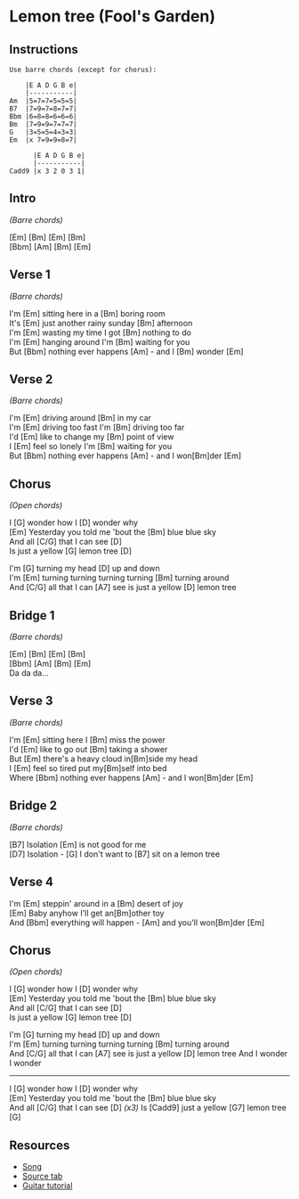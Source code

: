 # Lemon tree (Fool's Garden)



## Instructions

```
Use barre chords (except for chorus):

    |E A D G B e|
    |-----------|
Am  |5=7=7=5=5=5|
B7  |7=9=7=8=7=7|
Bbm |6=8=8=6=6=6|
Bm  |7=9=9=7=7=7|
G   |3=5=5=4=3=3|
Em  |x 7=9=9=8=7|

      |E A D G B e|
      |-----------|
Cadd9 |x 3 2 0 3 1|
```

## Intro

_(Barre chords)_

[Em] [Bm] [Em] [Bm]  
[Bbm] [Am] [Bm] [Em]
 
## Verse 1

_(Barre chords)_

I'm [Em] sitting here in a [Bm] boring room  
It's [Em] just another rainy sunday [Bm] afternoon  
I'm [Em] wasting my time I got [Bm] nothing to do  
I'm [Em] hanging around I'm [Bm] waiting for you  
But [Bbm] nothing ever happens [Am] - and I [Bm] wonder [Em]

## Verse 2

_(Barre chords)_

I'm [Em] driving around [Bm] in my car  
I'm [Em] driving too fast I'm [Bm] driving too far  
I'd [Em] like to change my [Bm] point of view  
I [Em] feel so lonely I'm [Bm] waiting for you  
But [Bbm] nothing ever happens [Am] - and I won[Bm]der [Em]

## Chorus

_(Open chords)_

I [G] wonder how I [D] wonder why  
[Em] Yesterday you told me 'bout the [Bm] blue blue sky  
And all [C/G] that I can see [D]  
Is just a yellow [G] lemon tree [D]
                   
I'm [G] turning my head [D] up and down  
I'm [Em] turning turning turning turning [Bm] turning around  
And [C/G] all that I can [A7] see is just a yellow [D] lemon tree

## Bridge 1

_(Barre chords)_

[Em] [Bm] [Em] [Bm]  
[Bbm] [Am] [Bm] [Em]  
Da da da...

## Verse 3

_(Barre chords)_

I'm [Em] sitting here I [Bm] miss the power  
I'd [Em] like to go out [Bm] taking a shower  
But [Em] there's a heavy cloud in[Bm]side my head  
I [Em] feel so tired put my[Bm]self into bed  
Where [Bbm] nothing ever happens [Am] - and I won[Bm]der [Em]

## Bridge 2

_(Barre chords)_
           
[B7] Isolation [Em] is not good for me  
[D7] Isolation - [G] I don't want to [B7] sit on a lemon tree
                                                   
## Verse 4

I'm [Em] steppin' around in a [Bm] desert of joy  
[Em] Baby anyhow I'll get an[Bm]other toy  
And [Bbm] everything will happen - [Am] and you'll won[Bm]der [Em]

## Chorus

_(Open chords)_

I [G] wonder how I [D] wonder why  
[Em] Yesterday you told me 'bout the [Bm] blue blue sky  
And all [C/G] that I can see [D]  
Is just a yellow [G] lemon tree [D]
                   
I'm [G] turning my head [D] up and down  
I'm [Em] turning turning turning turning [Bm] turning around  
And [C/G] all that I can [A7] see is just a yellow [D] lemon tree
And I wonder I wonder

---
              
I [G] wonder how I [D] wonder why  
[Em] Yesterday you told me 'bout the [Bm] blue blue sky  
And all [C/G] that I can see [D] _(x3)_
Is [Cadd9] just a yellow [G7] lemon tree [G]

## Resources

- [Song](https://www.youtube.com/watch?v=bCDIt50hRDs)
- [Source tab](https://tabs.ultimate-guitar.com/tab/fools-garden/lemon-tree-chords-145589)
- [Guitar tutorial](https://www.youtube.com/watch?v=_hk3cZqEf30)
